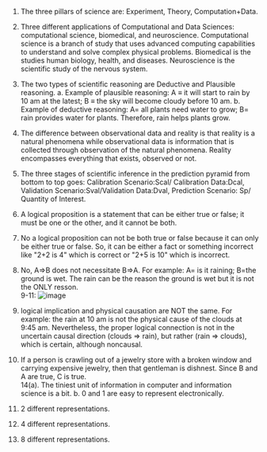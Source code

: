 1. The three pillars of science are: Experiment, Theory, Computation+Data.  
2. Three different applications of Computational and Data Sciences: computational science, biomedical, and neuroscience. Computational science is a branch of study that uses advanced computing capabilities to understand and solve complex physical problems. Biomedical is the studies human biology, health, and diseases. Neuroscience is the scientific study of the nervous system.  
3. The two types of scientific reasoning are Deductive and Plausible reasoning.
   a. Example of plausible reasoning: A ≡ it will start to rain by 10 am at the latest; B ≡ the sky will become cloudy before 10 am.
   b. Example of deductive reasoning: A= all plants need water to grow; B= rain provides water for plants. Therefore, rain helps plants grow.
4. The difference between observational data and reality is that reality is a natural phenomena while observational data is information that is collected through observation of the natural phenomena. Reality encompasses everything that exists, observed or not. 
5. The three stages of scientific inference in the prediction pyramid from bottom to top goes: Calibration Scenario:Scal/ Calibration Data:Dcal, Validation Scenario:Sval/Validation Data:Dval, Prediction Scenario: Sp/ Quantity of Interest.
6. A logical proposition is a statement that can be either true or false; it must be one or the other, and it cannot be both.
7. No a logical proposition can not be both true or false because it can only be either true or false. So, it can be either a fact or something incorrect like "2+2 is 4" which is correct or "2+5 is 10" which is incorrect.
8. No, A⇒B does not necessitate B⇒A. For example: A= is it raining; B=the ground is wet. The rain can be the reason the ground is wet but it is not the ONLY resson.  
9-11:
    ![image](https://github.com/user-attachments/assets/05304a1f-ccf3-47cf-9c8d-f3ad65f0b74b)

13. logical implication and physical causation are NOT the same. For example: the rain at 10 am is not the physical cause of the clouds at 9:45 am. Nevertheless, the proper logical connection is not in the uncertain causal direction (clouds ⇒ rain), but rather (rain ⇒ clouds), which is certain, although noncausal.  
14. If a person is crawling out of a jewelry store with a broken window and carrying expensive jewelry, then that gentleman is dishnest. Since B and A are true, C is true.  
14(a). The tiniest unit of information in computer and information science is a bit.
   b. 0 and 1 are easy to represent electronically.  
1. 2 different representations.  
2. 4 different representations.  
3. 8 different representations.  
   

